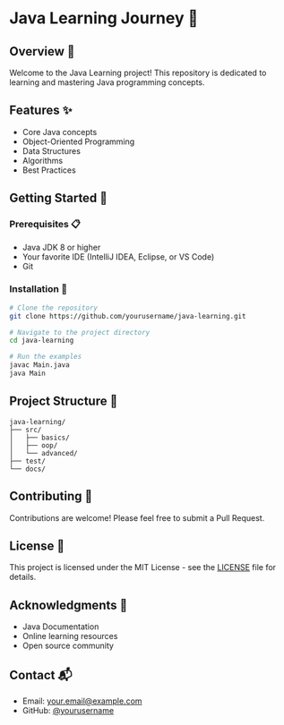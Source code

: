 # Java Learning Journey 🚀

## Overview 📖
Welcome to the Java Learning project! This repository is dedicated to learning and mastering Java programming concepts.

## Features ✨
- Core Java concepts
- Object-Oriented Programming
- Data Structures
- Algorithms
- Best Practices

## Getting Started 🎯

### Prerequisites 📋
- Java JDK 8 or higher
- Your favorite IDE (IntelliJ IDEA, Eclipse, or VS Code)
- Git

### Installation 🔧
```bash
# Clone the repository
git clone https://github.com/yourusername/java-learning.git

# Navigate to the project directory
cd java-learning

# Run the examples
javac Main.java
java Main
```

## Project Structure 📁
```
java-learning/
├── src/
│   ├── basics/
│   ├── oop/
│   └── advanced/
├── test/
└── docs/
```

## Contributing 🤝
Contributions are welcome! Please feel free to submit a Pull Request.

## License 📄
This project is licensed under the MIT License - see the [LICENSE](LICENSE) file for details.

## Acknowledgments 🙏
- Java Documentation
- Online learning resources
- Open source community

## Contact 📬
- Email: your.email@example.com
- GitHub: [@yourusername](https://github.com/yourusername)



